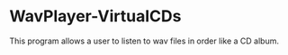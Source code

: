 # WavPlayer-VirtualCDs
 This program allows a user to listen to wav files in order like a CD album.
